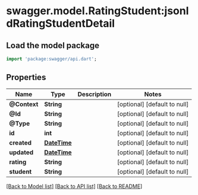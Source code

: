 # swagger.model.RatingStudent:jsonldRatingStudentDetail

## Load the model package
```dart
import 'package:swagger/api.dart';
```

## Properties
Name | Type | Description | Notes
------------ | ------------- | ------------- | -------------
**@Context** | **String** |  | [optional] [default to null]
**@Id** | **String** |  | [optional] [default to null]
**@Type** | **String** |  | [optional] [default to null]
**id** | **int** |  | [optional] [default to null]
**created** | [**DateTime**](DateTime.md) |  | [optional] [default to null]
**updated** | [**DateTime**](DateTime.md) |  | [optional] [default to null]
**rating** | **String** |  | [optional] [default to null]
**student** | **String** |  | [optional] [default to null]

[[Back to Model list]](../README.md#documentation-for-models) [[Back to API list]](../README.md#documentation-for-api-endpoints) [[Back to README]](../README.md)

